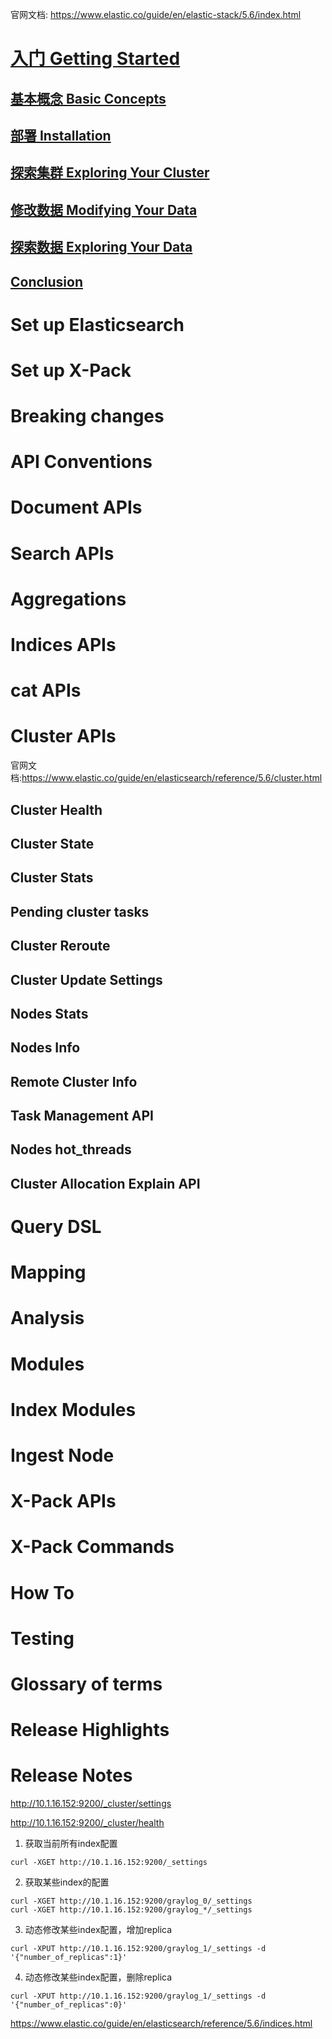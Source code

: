 官网文档: https://www.elastic.co/guide/en/elastic-stack/5.6/index.html

# [入门 Getting Started](https://github.com/mds1455975151/tools/blob/master/log/elasticsearch/docs/getting-started.md)
## [基本概念 Basic Concepts](https://github.com/mds1455975151/tools/blob/master/log/elasticsearch/docs/basic_concepts.md)
## [部署 Installation](https://github.com/mds1455975151/tools/blob/master/log/elasticsearch/docs/installation.md)
## [探索集群 Exploring Your Cluster](https://github.com/mds1455975151/tools/blob/master/log/elasticsearch/docs/exploring_your_cluster.md)
## [修改数据 Modifying Your Data](https://github.com/mds1455975151/tools/blob/master/log/elasticsearch/docs/modifying_your_data.md)
## [探索数据 Exploring Your Data](https://github.com/mds1455975151/tools/blob/master/log/elasticsearch/docs/exploring_your_data.md)
## [Conclusion](https://github.com/mds1455975151/tools/blob/master/log/elasticsearch/docs/basic_concepts.md)

# Set up Elasticsearch
# Set up X-Pack
# Breaking changes
# API Conventions
# Document APIs
# Search APIs
# Aggregations
# Indices APIs
# cat APIs
# Cluster APIs
官网文档:https://www.elastic.co/guide/en/elasticsearch/reference/5.6/cluster.html
## Cluster Health
## Cluster State
## Cluster Stats
## Pending cluster tasks
## Cluster Reroute
## Cluster Update Settings
## Nodes Stats
## Nodes Info
## Remote Cluster Info
## Task Management API
## Nodes hot_threads
## Cluster Allocation Explain API
# Query DSL
# Mapping
# Analysis
# Modules
# Index Modules
# Ingest Node
# X-Pack APIs
# X-Pack Commands
# How To
# Testing
# Glossary of terms
# Release Highlights
# Release Notes


http://10.1.16.152:9200/_cluster/settings

http://10.1.16.152:9200/_cluster/health


1. 获取当前所有index配置
```
curl -XGET http://10.1.16.152:9200/_settings
```

2. 获取某些index的配置
```
curl -XGET http://10.1.16.152:9200/graylog_0/_settings
curl -XGET http://10.1.16.152:9200/graylog_*/_settings
```

3. 动态修改某些index配置，增加replica
```
curl -XPUT http://10.1.16.152:9200/graylog_1/_settings -d '{"number_of_replicas":1}'
```

4. 动态修改某些index配置，删除replica
```
curl -XPUT http://10.1.16.152:9200/graylog_1/_settings -d '{"number_of_replicas":0}'
```

https://www.elastic.co/guide/en/elasticsearch/reference/5.6/indices.html
